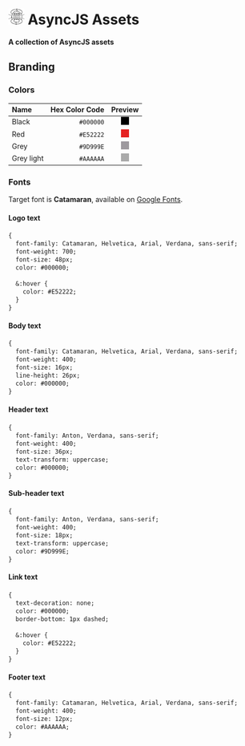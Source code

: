 # ![Async Logo](https://raw.githubusercontent.com/asyncjs/assets/master/branding/logo/async-logo-32x32.png) AsyncJS Assets

**A collection of AsyncJS assets**

## Branding

### Colors

| Name       | Hex Color Code | Preview |
|:-----------|---------------:|:-------:|
| Black      | `#000000`      | ![swatch](https://raw.githubusercontent.com/asyncjs/assets/master/color-swatches/swatch-black.png) |
| Red        | `#E52222`      | ![swatch](https://raw.githubusercontent.com/asyncjs/assets/master/color-swatches/swatch-red.png) |
| Grey       | `#9D999E`      | ![swatch](https://raw.githubusercontent.com/asyncjs/assets/master/color-swatches/swatch-grey.png) |
| Grey light | `#AAAAAA`      | ![swatch](https://raw.githubusercontent.com/asyncjs/assets/master/color-swatches/swatch-grey-light.png) |

### Fonts

Target font is **Catamaran**, available on [Google Fonts](https://fonts.google.com/specimen/Catamaran).

#### Logo text

```less
{
  font-family: Catamaran, Helvetica, Arial, Verdana, sans-serif;
  font-weight: 700;
  font-size: 48px;
  color: #000000;

  &:hover {
    color: #E52222;
  }
}
```

#### Body text

```less
{
  font-family: Catamaran, Helvetica, Arial, Verdana, sans-serif;
  font-weight: 400;
  font-size: 16px;
  line-height: 26px;
  color: #000000;
}
```

#### Header text

```less
{
  font-family: Anton, Verdana, sans-serif;
  font-weight: 400;
  font-size: 36px;
  text-transform: uppercase;
  color: #000000;
}
```

#### Sub-header text

```less
{
  font-family: Anton, Verdana, sans-serif;
  font-weight: 400;
  font-size: 18px;
  text-transform: uppercase;
  color: #9D999E;
}
```

#### Link text

```less
{
  text-decoration: none;
  color: #000000;
  border-bottom: 1px dashed;

  &:hover {
    color: #E52222;
  }
}
```

#### Footer text

```less
{
  font-family: Catamaran, Helvetica, Arial, Verdana, sans-serif;
  font-weight: 400;
  font-size: 12px;
  color: #AAAAAA;
}
```
